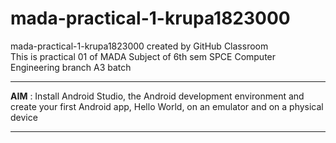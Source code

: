 # mada-practical-1-krupa1823000
mada-practical-1-krupa1823000 created by GitHub Classroom<br>
This is practical 01 of MADA Subject of 6th sem SPCE Computer Engineering branch A3 batch <br><hr>
<b>AIM</b> : Install Android Studio, the Android development environment and create your first Android app, Hello World, on an emulator and on a physical device
<hr>
